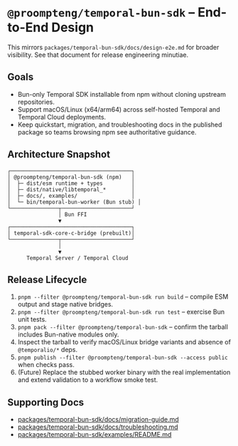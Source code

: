 # `@proompteng/temporal-bun-sdk` – End-to-End Design

This mirrors `packages/temporal-bun-sdk/docs/design-e2e.md` for broader visibility. See that document for release engineering minutiae.

## Goals
- Bun-only Temporal SDK installable from npm without cloning upstream repositories.
- Support macOS/Linux (x64/arm64) across self-hosted Temporal and Temporal Cloud deployments.
- Keep quickstart, migration, and troubleshooting docs in the published package so teams browsing npm see authoritative guidance.

## Architecture Snapshot
```
┌──────────────────────────────────────┐
│ @proompteng/temporal-bun-sdk (npm)   │
│  ├─ dist/esm runtime + types         │
│  ├─ dist/native/libtemporal_*        │
│  ├─ docs/, examples/                 │
│  └─ bin/temporal-bun-worker (Bun stub) │
└───────────────┬──────────────────────┘
                │ Bun FFI
                ▼
┌──────────────────────────────────────┐
│ temporal-sdk-core-c-bridge (prebuilt)│
└───────────────┬──────────────────────┘
                │
                ▼
      Temporal Server / Temporal Cloud
```

## Release Lifecycle
1. `pnpm --filter @proompteng/temporal-bun-sdk run build` – compile ESM output and stage native bridges.
2. `pnpm --filter @proompteng/temporal-bun-sdk run test` – exercise Bun unit tests.
3. `pnpm pack --filter @proompteng/temporal-bun-sdk` – confirm the tarball includes Bun-native modules only.
4. Inspect the tarball to verify macOS/Linux bridge variants and absence of `@temporalio/*` deps.
5. `pnpm publish --filter @proompteng/temporal-bun-sdk --access public` when checks pass.
6. (Future) Replace the stubbed worker binary with the real implementation and extend validation to a workflow smoke test.

## Supporting Docs
- [packages/temporal-bun-sdk/docs/migration-guide.md](../packages/temporal-bun-sdk/docs/migration-guide.md)
- [packages/temporal-bun-sdk/docs/troubleshooting.md](../packages/temporal-bun-sdk/docs/troubleshooting.md)
- [packages/temporal-bun-sdk/examples/README.md](../packages/temporal-bun-sdk/examples/README.md)
